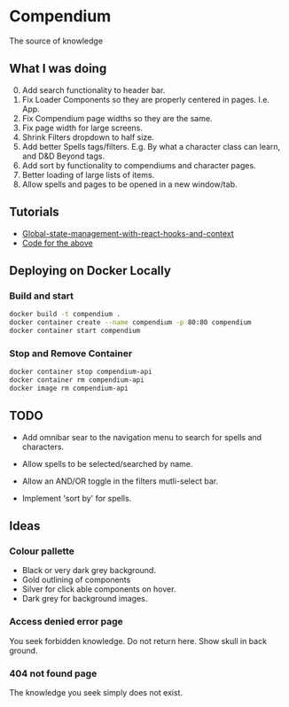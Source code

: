 # Compendium

The source of knowledge

## What I was doing

0. Add search functionality to header bar.
1. Fix Loader Components so they are properly centered in pages. I.e. App.
2. Fix Compendium page widths so they are the same.
3. Fix page width for large screens.
4. Shrink Filters dropdown to half size.
5. Add better Spells tags/filters. E.g. By what a character class can learn, and D&D Beyond tags.
6. Add sort by functionality to compendiums and character pages.
7. Better loading of large lists of items.
8. Allow spells and pages to be opened in a new window/tab.

## Tutorials

- [Global-state-management-with-react-hooks-and-context](https://dev.to/vanderleisilva/global-state-management-with-react-hooks-and-context-5f6h)
- [Code for the above](https://github.com/vanderleisilva/react-context/blob/master/src)

## Deploying on Docker Locally

### Build and start

``` bash
docker build -t compendium .
docker container create --name compendium -p 80:80 compendium
docker container start compendium
```

### Stop and Remove Container

```bash
docker container stop compendium-api
docker container rm compendium-api
docker image rm compendium-api
```

## TODO

- Add omnibar sear to the navigation menu to search for spells and characters.

- Allow spells to be selected/searched by name.
- Allow an AND/OR toggle in the filters mutli-select bar.
- Implement 'sort by' for spells.

## Ideas

### Colour pallette

- Black or very dark grey background.
- Gold outlining of components
- Silver for click able components on hover.
- Dark grey for background images.

### Access denied error page

You seek forbidden knowledge. Do not return here.
Show skull in back ground.

### 404 not found page

The knowledge you seek simply does not exist.
